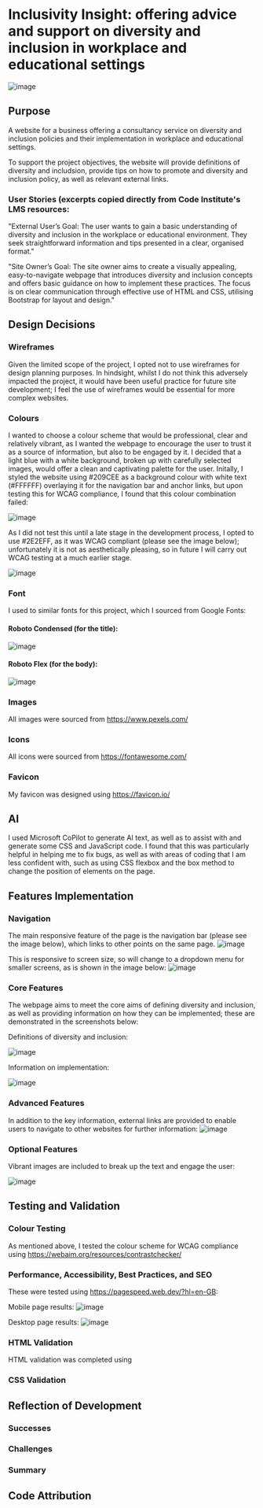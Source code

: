 # Inclusivity Insight: offering advice and support on diversity and inclusion in workplace and educational settings

![image](https://github.com/user-attachments/assets/7169be24-c725-4e77-bbde-438e43f59960)

## Purpose
A website for a business offering a consultancy service on diversity and inclusion policies and their implementation in workplace and educational settings.

To support the project objectives, the website will provide definitions of diversity and includsion, provide tips on how to promote and diversity and inclusion policy, as well as relevant external links.

### User Stories (excerpts copied directly from Code Institute's LMS resources:

"External User’s Goal: The user wants to gain a basic understanding of diversity and inclusion in the workplace or educational environment. They seek straightforward information and tips presented in a clear, organised format."

"Site Owner’s Goal: The site owner aims to create a visually appealing, easy-to-navigate webpage that introduces diversity and inclusion concepts and offers basic guidance on how to implement these practices. The focus is on clear communication through effective use of HTML and CSS, utilising Bootstrap for layout and design."

## Design Decisions
### Wireframes
Given the limited scope of the project, I opted not to use wireframes for design planning purposes.  In hindsight, whilst I do not think this adversely impacted the project, it would have been useful practice for future site development; I feel the use of wireframes would be essential for more complex websites.
### Colours
I wanted to choose a colour scheme that would be professional, clear and relatively vibrant, as I wanted the webpage to encourage the user to trust it as a source of information, but also to be engaged by it.
I decided that a light blue with a white background, broken up with carefully selected images, would offer a clean and captivating palette for the user.  Initally, I styled the website using #209CEE as a background colour with white text (#FFFFFF) overlaying it for the navigation bar and anchor links, but upon testing this for WCAG compliance, I found that this colour combination failed: 

![image](https://github.com/user-attachments/assets/c00f30c8-1d23-4575-96e2-053c2faa259b)

As I did not test this until a late stage in the development process, I opted to use #2E2EFF, as it was WCAG compliant (please see the image below); unfortunately it is not as aesthetically pleasing, so in future I will carry out WCAG testing at a much earlier stage.

![image](https://github.com/user-attachments/assets/161ec277-b118-46bb-94ab-32cd12bf8d6c)


### Font
I used to similar fonts for this project, which I sourced from Google Fonts:
#### Roboto Condensed (for the title):
![image](https://github.com/user-attachments/assets/193ebed7-21b2-453b-88ea-44c9a6cfc26d)
#### Roboto Flex (for the body):
![image](https://github.com/user-attachments/assets/fbf5cefe-4fbf-4c67-ab1a-067214c7b855)


### Images
All images were sourced from https://www.pexels.com/ 
### Icons
All icons were sourced from https://fontawesome.com/
### Favicon
My favicon was designed using https://favicon.io/
## AI
I used Microsoft CoPilot to generate AI text, as well as to assist with and generate some CSS and JavaScript code.  I found that this was particularly helpful in helping me to fix bugs, as well as with areas of coding that I am less confident with, such as using CSS flexbox and the box method to change the position of elements on the page.

## Features Implementation
### Navigation
The main responsive feature of the page is the navigation bar (please see the image below), which links to other points on the same page.
![image](https://github.com/user-attachments/assets/2e79ecdd-13c4-4e49-8529-92bb09ab7e98)

This is responsive to screen size, so will change to a dropdown menu for smaller screens, as is shown in the image below:
![image](https://github.com/user-attachments/assets/15fa4436-5cef-4f56-98d7-065353fab252)

### Core Features
The webpage aims to meet the core aims of defining diversity and inclusion, as well as providing information on how they can be implemented; these are demonstrated in the screenshots below:

Definitions of diversity and inclusion:

![image](https://github.com/user-attachments/assets/83c68276-f6ca-4ac3-a431-bce38f8e5955)

Information on implementation:

![image](https://github.com/user-attachments/assets/6a707f06-176a-45a1-8171-44dd059eebc1)



### Advanced Features

In addition to the key information, external links are provided to enable users to navigate to other websites for further information:
![image](https://github.com/user-attachments/assets/1c5402ce-7266-4e5c-b9c2-485d899783fa)

### Optional Features

Vibrant images are included to break up the text and engage the user:


![image](https://github.com/user-attachments/assets/31baf447-3748-43ff-b801-34f2afc1106d)

## Testing and Validation

### Colour Testing
As mentioned above, I tested the colour scheme for WCAG compliance using https://webaim.org/resources/contrastchecker/

### Performance, Accessibility, Best Practices, and SEO
These were tested using https://pagespeed.web.dev/?hl=en-GB:

Mobile page results:
![image](https://github.com/user-attachments/assets/6d9fadbe-5dda-45f9-a764-caa07a91660d)

Desktop page results:
![image](https://github.com/user-attachments/assets/630a45e8-e81b-475d-b164-990126f3bcbf)


### HTML Validation
HTML validation was completed using 
### CSS Validation

## Reflection of Development
### Successes

### Challenges

### Summary

## Code Attribution

